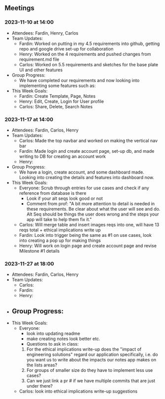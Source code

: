 ## Meetings
### 2023-11-10 at 14:00
- Attendees: Fardin, Henry, Carlos
- Team Updates:
    - Fardin: Worked on putting in my 4.5 requirements into github, getting repo and google drive set-up for collaboration
    - Henry: Worked on the 4 requirements and pushed changes from requirement.md file
    - Carlos: Worked on 5.5 requirements and sketches for the base plate UI and other features
- Group Progress:
    - We have completed our requirements and now looking into implementing some features such as:
- This Week Goals:
    - Fardin: Create Template, Page, Notes
    - Henry: Edit, Create, Login for User profile
    - Carlos: Share, Delete, Search Notes

### 2023-11-17 at 14:00
- Attendees: Fardin, Carlos, Henry
- Team Updates:
    - Carlos: Made the top navbar and worked on making the vertical nav bar
    - Fardin: Made login and create account page, set-up db, and made writing to DB for creating an account work
    - Henry:
- Group Progress:
    - We have a login, create account, and some dashboard made. Looking into creating the details and features into dashboard now.
- This Week Goals:
    - Everyone: Scrub through entries for use cases and check if any reference from database is there
        - Look if your alt seqs look good or not
        - Comment from prof: "A bit more attention to detail is needed in these requirements. Be clear about what the user will see and do. Alt Seq should be things the user does wrong and the steps your app will take to help them fix it."
    - Carlos: Will merge table and insert images reqs into one, will have 13 reqs total + ethical implications write up
    - Fardin: Look into trigger being the same as #1 on use cases, look into creating a pop up for making things
    - Henry: Will work on login page and create account page and revise Milestone #1 details

### 2023-11-27 at 18:00
- Attendees: Fardin, Carlos, Henry
- Team Updates:
    - Carlos: 
    - Fardin: 
    - Henry:
- Group Progress:
    - 
- This Week Goals:
    - Everyone: 
        - look into updating readme
        - make creating notes look better etc.
        - Questions to ask in class:
        1. For the ethical implications write-up does the "impact of engineering solutions" regard our application specifically, i.e. do you want us to write about the impacts our notes app makes on the lists areas?
        2. For groups of smaller size do they have to implement less use cases?
        3. Can we just link a pr # if we have multiple commits that are just under there?
    - Carlos: look into ethical implications write-up suggestions
